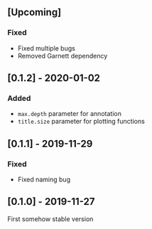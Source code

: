 ## [Upcoming]

### Fixed

- Fixed multiple bugs
- Removed Garnett dependency

## [0.1.2] - 2020-01-02

### Added

- `max.depth` parameter for annotation
- `title.size` parameter for plotting functions

## [0.1.1] - 2019-11-29

### Fixed

- Fixed naming bug

## [0.1.0] - 2019-11-27

First somehow stable version
